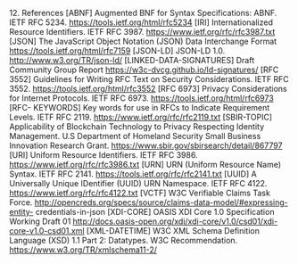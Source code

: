 12\. References [ABNF] Augmented BNF for Syntax Specifications: ABNF. IETF RFC
5234. https://tools.ietf.org/html/rfc5234 [IRI] Internationalized Resource
Identifiers. IETF RFC 3987. https://www.ietf.org/rfc/rfc3987.txt [JSON] The
JavaScript Object Notation (JSON) Data Interchange Format
https://tools.ietf.org/html/rfc7159 [JSON-LD] JSON-LD 1.0.
http://www.w3.org/TR/json-ld/ [LINKED-DATA-SIGNATURES] Draft Community Group
Report https://w3c-dvcg.github.io/ld-signatures/ [RFC 3552] Guidelines for
Writing RFC Text on Security Considerations. IETF RFC 3552.
https://tools.ietf.org/html/rfc3552 [RFC 6973] Privacy Considerations for
Internet Protocols. IETF RFC 6973. https://tools.ietf.org/html/rfc6973 [RFC-
KEYWORDS] Key words for use in RFCs to Indicate Requirement Levels. IETF RFC
2119. https://www.ietf.org/rfc/rfc2119.txt [SBIR-TOPIC] Applicability of
Blockchain Technology to Privacy Respecting Identity Management. U.S
Department of Homeland Security Small Business Innovation Research Grant.
https://www.sbir.gov/sbirsearch/detail/867797 [URI] Uniform Resource
Identifiers. IETF RFC 3986. https://www.ietf.org/rfc/rfc3986.txt [URN] URN
(Uniform Resource Name) Syntax. IETF RFC 2141.
https://tools.ietf.org/rfc/rfc2141.txt [UUID] A Universally Unique IDentifier
(UUID) URN Namespace. IETF RFC 4122. https://www.ietf.org/rfc/rfc4122.txt
[VCTF] W3C Verifiable Claims Task Force.
http://opencreds.org/specs/source/claims-data-model/#expressing-entity-
credentials-in-json [XDI-CORE] OASIS XDI Core 1.0 Specification Working Draft
01 http://docs.oasis-open.org/xdi/xdi-core/v1.0/csd01/xdi-core-v1.0-csd01.xml
[XML-DATETIME] W3C XML Schema Definition Language (XSD) 1.1 Part 2: Datatypes.
W3C Recommendation. https://www.w3.org/TR/xmlschema11-2/


